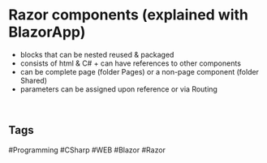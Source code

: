 # Razor components (explained with BlazorApp)

- blocks that can be nested reused & packaged
- consists of html & C# + can have references to other components
- can be complete page (folder Pages) or a non-page component (folder Shared)
- parameters can be assigned upon reference or via Routing

<br>

## Tags

#Programming #CSharp #WEB #Blazor #Razor